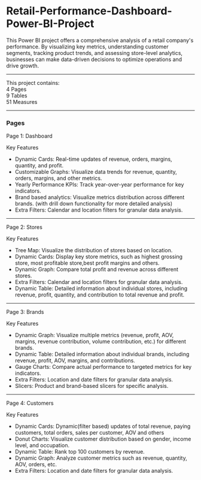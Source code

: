 # Retail-Performance-Dashboard-Power-BI-Project
This Power BI project offers a comprehensive analysis of a retail company's performance. By visualizing key metrics, understanding customer segments, tracking product trends, and assessing store-level analytics, businesses can make data-driven decisions to optimize operations and drive growth. 
  
---

This project contains:  
4 Pages  
9 Tables  
51 Measures

---

### Pages

Page 1: Dashboard   


Key Features
<UL>
<LI> Dynamic Cards: Real-time updates of revenue, orders, margins, quantity, and profit. 
<LI>Customizable Graphs: Visualize data trends for revenue, quantity, orders, margins, and other metrics.
<LI>Yearly Performance KPIs: Track year-over-year performance for key indicators.
<LI>Brand based analytics: Visualize metrics distribution across different brands. (with drill down functionality for more detailed analysis)
<LI>Extra Filters: Calendar and location filters for granular data analysis.
</UL>  

---

Page 2: Stores  

Key Features
<UL>
<LI>Tree Map: Visualize the distribution of stores based on location.
<LI>Dynamic Cards: Display key store metrics, such as highest grossing store, most profitable store,best profit margins and others.
<LI>Dynamic Graph: Compare total profit and revenue across different stores.
<LI>Extra Filters: Calendar and location filters for granular data analysis.
<LI>Dynamic Table: Detailed information about individual stores, including revenue, profit, quantity, and contribution to total revenue and profit.
</UL>

---

Page 3: Brands  

Key Features
<UL>
<LI>Dynamic Graph: Visualize multiple metrics (revenue, profit, AOV, margins, revenue contribution, volume contribution, etc.) for different brands.
<LI>Dynamic Table: Detailed information about individual brands, including revenue, profit, AOV, margins, and contributions.
<LI>Gauge Charts: Compare actual performance to targeted metrics for key indicators.
<LI>Extra Filters: Location and date filters for granular data analysis.
<LI>Slicers: Product and brand-based slicers for specific analysis.
</UL>

---

Page 4: Customers  

Key Features
<UL>
<LI>Dynamic Cards: Dynamic(filter based) updates of total revenue, paying customers, total orders, sales per customer, AOV and others
<LI>Donut Charts: Visualize customer distribution based on gender, income level, and occupation.
<LI>Dynamic Table: Rank top 100 customers by revenue.
<LI>Dynamic Graph: Analyze customer metrics such as revenue, quantity, AOV, orders, etc.
<LI>Extra Filters: Location and date filters for granular data analysis.
</UL>
